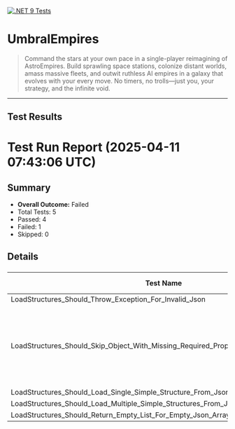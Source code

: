 [![.NET 9 Tests](https://github.com/jamesphenry/UmbralEmpires/actions/workflows/dotnet-desktop.yml/badge.svg)](https://github.com/jamesphenry/UmbralEmpires/actions/workflows/dotnet-desktop.yml)

# UmbralEmpires
>Command the stars at your own pace in a single-player reimagining of AstroEmpires. Build sprawling space stations, colonize distant worlds, amass massive fleets, and outwit ruthless AI empires in a galaxy that evolves with your every move. No timers, no trolls—just you, your strategy, and the infinite void.
---
## Test Results

<!-- TEST-RESULTS-START -->
# Test Run Report (2025-04-11 07:43:06 UTC)

## Summary
* **Overall Outcome:** Failed
* Total Tests: 5
* Passed: 4
* Failed: 1
* Skipped: 0

## Details

### [](#)
| Test Name | Outcome | Duration (ms) | Error Message |
|-----------|---------|---------------|---------------|
| LoadStructures_Should_Throw_Exception_For_Invalid_Json | Passed | 0 | - |
| LoadStructures_Should_Skip_Object_With_Missing_Required_Property_And_Load_Valid_Ones | Failed | 0 | System.Text.Json.JsonException : '/' is an invalid start of a property name. Expected a '"'. Path: $[0] \| LineNumber: 2 \| BytePositionInLine: 36.<br>---- System.Text.Json.JsonReaderException : '/' is an invalid start of a property name. Expected a '"'. LineNumber: 2 \| BytePositionInLine: 36. |
| LoadStructures_Should_Load_Single_Simple_Structure_From_Json | Passed | 0 | - |
| LoadStructures_Should_Load_Multiple_Simple_Structures_From_Json | Passed | 0 | - |
| LoadStructures_Should_Return_Empty_List_For_Empty_Json_Array | Passed | 0 | - |

<!-- TEST-RESULTS-END -->

